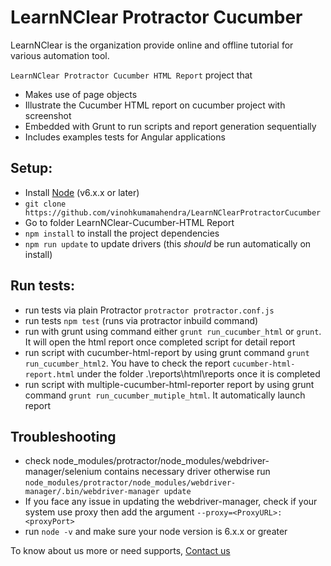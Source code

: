
# LearnNClear Protractor Cucumber
LearnNClear is the organization provide online and offline tutorial for various automation tool.

`LearnNClear Protractor Cucumber HTML Report` project that
* Makes use of page objects
* Illustrate the Cucumber HTML report on cucumber project with screenshot
* Embedded with Grunt to run scripts and report generation sequentially
* Includes examples tests for Angular applications

## Setup:
* Install [Node](http://nodejs.org) (v6.x.x or later)
* `git clone https://github.com/vinohkumamahendra/LearnNClearProtractorCucumber`
* Go to folder LearnNClear-Cucumber-HTML Report
* `npm install` to install the project dependencies
* `npm run update` to update drivers (this _should_ be run automatically on install)

## Run tests:
* run tests via plain Protractor `protractor protractor.conf.js`
* run tests `npm test` (runs via protractor inbuild command)
* run with grunt using command either `grunt run_cucumber_html` or `grunt`. It will open the html report once completed script for detail report
* run script with cucumber-html-report by using grunt command `grunt run_cucumber_html2`. You have to check the report `cucumber-html-report.html` under the folder .\reports\html\reports once it is completed
* run script with multiple-cucumber-html-reporter report by using grunt command `grunt run_cucumber_mutiple_html`. It automatically launch report 

## Troubleshooting
* check node_modules/protractor/node_modules/webdriver-manager/selenium contains necessary driver otherwise run `node_modules/protractor/node_modules/webdriver-manager/.bin/webdriver-manager update`
* If you face any issue in updating the webdriver-manager, check if your system use proxy then add the argument `--proxy=<ProxyURL>:<proxyPort>`
* run `node -v` and make sure your node version is 6.x.x or greater

To know about us more or need supports, [Contact us](http://learnnclear.com/contact-us)
